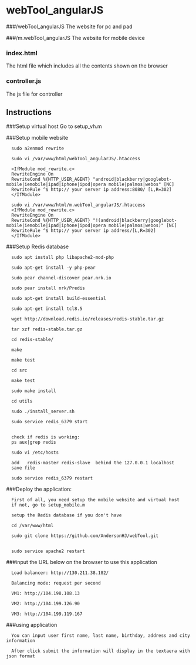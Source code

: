 # webTool_angularJS

###/webTool_angularJS
   The website for pc and pad


###/m.webTool_angularJS
   The website for mobile device


### index.html
   The html file which includes all the contents shown on the browser


### controller.js
   The js file for controller



## Instructions
###Setup virtual host
Go to setup_vh.m


###Setup mobile website

      sudo a2enmod rewrite

      sudo vi /var/www/html/webTool_angularJS/.htaccess

      <IfModule mod_rewrite.c>
      RewriteEngine On
      RewriteCond %{HTTP_USER_AGENT} "android|blackberry|googlebot-mobile|iemobile|ipad|iphone|ipod|opera mobile|palmos|webos" [NC]
      RewriteRule ^$ http:// your server ip address:8080/ [L,R=302]
      </IfModule>

      sudo vi /var/www/html/m.webTool_angularJS/.htaccess
      <IfModule mod_rewrite.c>
      RewriteEngine On
      RewriteCond %{HTTP_USER_AGENT} "!(android|blackberry|googlebot-mobile|iemobile|ipad|iphone|ipod|opera mobile|palmos|webos)" [NC]
      RewriteRule ^$ http:// your server ip address/[L,R=302]
      </IfModule>


###Setup Redis database

      sudo apt install php libapache2-mod-php
      
      sudo apt-get install -y php-pear
      
      sudo pear channel-discover pear.nrk.io
      
      sudo pear install nrk/Predis
      
      sudo apt-get install build-essential
      
      sudo apt-get install tcl8.5
      
      wget http://download.redis.io/releases/redis-stable.tar.gz
      
      tar xzf redis-stable.tar.gz
      
      cd redis-stable/
      
      make
      
      make test
      
      cd src
      
      make test
      
      sudo make install
      
      cd utils
      
      sudo ./install_server.sh
      
      sudo service redis_6379 start

      
      check if redis is working:
      ps aux|grep redis

      sudo vi /etc/hosts
      
      add   redis-master redis-slave  behind the 127.0.0.1 localhost
      save file
      
      sudo service redis_6379 restart

###Deploy the application:
   
      First of all, you need setup the mobile website and virtual host
      if not, go to setup_mobile.m
      
      setup the Redis database if you don't have
      
      cd /var/www/html

      sudo git clone https://github.com/AndersonHJ/webTool.git

      
      sudo service apache2 restart
   
   
###input the URL below on the browser to use this application

      Load balancer: http://130.211.38.182/

      Balancing mode: request per second

      VM1: http://104.198.108.13

      VM2: http://104.199.126.90

      VM3: http://104.199.119.167


###using application

      You can input user first name, last name, birthday, address and city information

      After click submit the information will display in the textaera with json format


   

